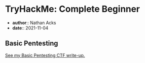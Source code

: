 # TryHackMe: Complete Beginner

* **author**:: Nathan Acks
* **date**:: 2021-11-04

## Basic Pentesting

[See my Basic Pentesting CTF write-up.](../notes/tryhackme-basic-pentesting.md)
